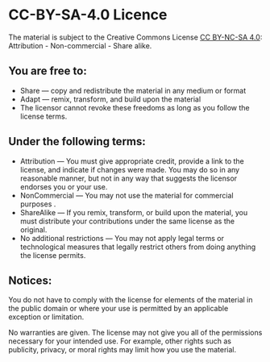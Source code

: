 # CC-BY-SA-4.0 Licence

The material is subject to the Creative Commons License [CC BY-NC-SA 4.0](https://creativecommons.org/licenses/by-sa/4.0/): Attribution - Non-commercial - Share alike.

## You are free to:

  -  Share — copy and redistribute the material in any medium or format
  -  Adapt — remix, transform, and build upon the material
  -  The licensor cannot revoke these freedoms as long as you follow the license terms.

## Under the following terms:

  -  Attribution — You must give appropriate credit, provide a link to the license, and indicate if changes were made. You may do so in any reasonable manner, but not in any way that suggests the licensor endorses you or your use.
  -  NonCommercial — You may not use the material for commercial purposes .
  -  ShareAlike — If you remix, transform, or build upon the material, you must distribute your contributions under the same license as the original.
  -  No additional restrictions — You may not apply legal terms or technological measures that legally restrict others from doing anything the license permits.

## Notices:

You do not have to comply with the license for elements of the material in the public domain or where your use is permitted by an applicable exception or limitation.

No warranties are given. The license may not give you all of the permissions necessary for your intended use. For example, other rights such as publicity, privacy, or moral rights may limit how you use the material.
